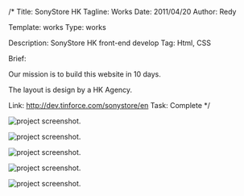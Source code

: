 /*
Title: SonyStore HK
Tagline: Works
Date: 2011/04/20
Author: Redy

Template: works
Type: works

Description: SonyStore HK front-end develop
Tag: Html, CSS

Brief: <p>Our mission is to build this website in 10 days. </p><p>The layout is design by a HK Agency.</p>
Link: http://dev.tinforce.com/sonystore/en
Task: Complete
*/

[0]: %base_url%/content/works/sonystore_hk.jpg  "SonyStore HK"
[1]: %image_url%/works/sonystore_hk/sonystore_hk_1_s.jpg  "SonyStore HK"
[2]: %image_url%/works/sonystore_hk/sonystore_hk_2_s.jpg  "SonyStore HK"
[3]: %image_url%/works/sonystore_hk/sonystore_hk_3_s.jpg  "SonyStore HK"
[4]: %image_url%/works/sonystore_hk/sonystore_hk_4_s.jpg  "SonyStore HK"

![project screenshot.][0]

![project screenshot.][1]

![project screenshot.][2]

![project screenshot.][3]

![project screenshot.][4]